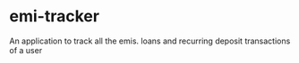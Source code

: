 # emi-tracker
An application to track all the emis. loans and recurring deposit transactions of a user
